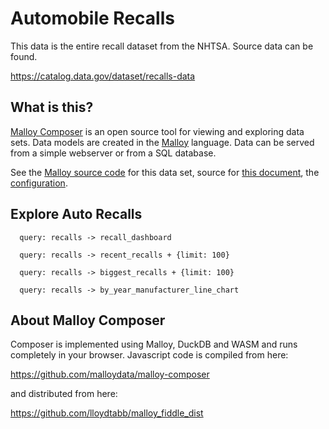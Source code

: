 # Automobile Recalls
This data is the entire recall dataset from the NHTSA.  Source data can be found.

https://catalog.data.gov/dataset/recalls-data

## What is this?

[Malloy Composer](https://github.com/malloydata/malloy-composer) is an open source tool for viewing and exploring data sets.  Data models are created in the  [Malloy](https://github.com/looker-open-source/malloy/) language.  Data can be served from a simple webserver or from a SQL database.  

See the [Malloy source code](auto_recalls.malloy) for this data set, source for [this document](composer.md), the [configuration](composer.json).


## Explore Auto Recalls


<!-- malloy-query  
  name="Recall Dashboard"
  description="by manufacturer, look at recall history."
  model="./auto_recalls.malloy"
  renderer="dashboard"
-->
```malloy
  query: recalls -> recall_dashboard
```


<!-- malloy-query  
  name="Most Recent Recalls"
  model="./auto_recalls.malloy"
-->
```malloy
  query: recalls -> recent_recalls + {limit: 100}
```

<!-- malloy-query  
  name="Largest Recalls"
  model="./auto_recalls.malloy"
  description="There have been some historically large recalls, from Honda airbags, to Firestone Tires with separating treads.  Here is a list of the largest recalls of all time."
-->
```malloy
  query: recalls -> biggest_recalls + {limit: 100}
```

<!-- malloy-query  
  name="Manufacturer's Recalls over Time"
  model="./auto_recalls.malloy"
  description="Line chart of the top manufacturers over time"
  renderer="line_chart"
-->
```malloy
  query: recalls -> by_year_manufacturer_line_chart 
```

## About Malloy Composer

Composer is implemented using Malloy, DuckDB and WASM and runs completely
in your browser.  Javascript code is compiled from here:

  https://github.com/malloydata/malloy-composer
  
 and distributed from here:
 
   https://github.com/lloydtabb/malloy_fiddle_dist
